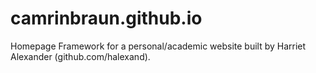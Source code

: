 # camrinbraun.github.io
Homepage
Framework for a personal/academic website built by Harriet Alexander (github.com/halexand).
